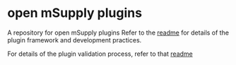 # open mSupply plugins
A repository for open mSupply plugins
Refer to the [readme](https://github.com/msupply-foundation/open-msupply/blob/develop/client/packages/plugins/README.md) for details of the plugin framework and development practices.

For details of the plugin validation process, refer to that [readme](https://github.com/msupply-foundation/open-msupply/blob/develop/server/service/src/plugin/plugin_validation.md)




